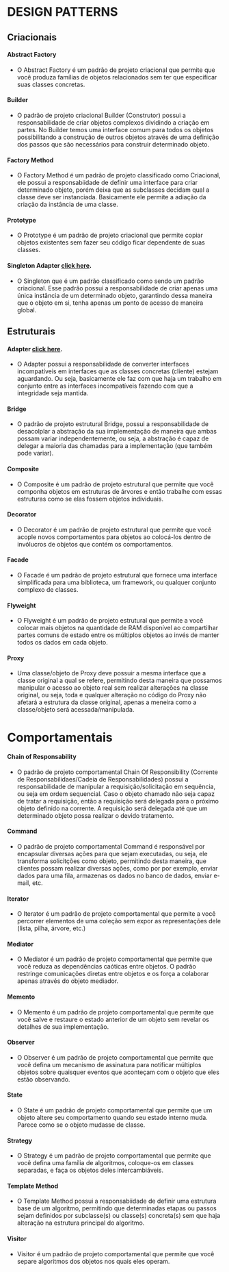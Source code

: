 # DESIGN PATTERNS

## Criacionais

#### Abstract Factory

- O Abstract Factory é um padrão de projeto criacional que permite que você produza famílias de objetos relacionados sem ter que especificar suas classes concretas.

#### Builder

- O padrão de projeto criacional Builder (Construtor) possui a responsabilidade de criar objetos complexos dividindo a criação em partes. No Builder temos uma interface comum para todos os objetos possibilitando a construção de outros objetos através de uma definição dos passos que são necessários para construir determinado objeto.
  
#### Factory Method 

- O Factory Method é um padrão de projeto classificado como Criacional, ele possui a responsabiidade de definir uma interface para criar determinado objeto, porém deixa que as subclasses decidam qual a classe deve ser instanciada. Basicamente ele permite a adiação da criação da instância de uma classe.

#### Prototype

- O Prototype é um padrão de projeto criacional que permite copiar objetos existentes sem fazer seu código ficar dependente de suas classes.

#### Singleton Adapter [click here](./src/creational/singleton/realworld).

- O Singleton que é um padrão classificado como sendo um padrão criacional. Esse padrão possui a responsabilidade de criar apenas uma única instância de um determinado objeto, garantindo dessa maneira que o objeto em si, tenha apenas um ponto de acesso de maneira global.

## Estruturais

#### Adapter [click here](./src/structural/adapter/realworld).

- O Adapter possui a responsabilidade de converter interfaces incompatíveis em interfaces que as classes concretas (cliente) estejam aguardando. Ou seja, basicamente ele faz com que haja um trabalho em conjunto entre as interfaces incompatíveis fazendo com que a integridade seja mantida.

#### Bridge

- O padrão de projeto estrutural Bridge, possui a responsabilidade de desacolplar a abstração da sua implementação de maneira que ambas possam variar independentemente, ou seja, a abstração é capaz de delegar a maioria das chamadas para a implementação (que também pode variar).

#### Composite

- O Composite é um padrão de projeto estrutural que permite que você componha objetos em estruturas de árvores e então trabalhe com essas estruturas como se elas fossem objetos individuais.

#### Decorator

- O Decorator é um padrão de projeto estrutural que permite que você acople novos comportamentos para objetos ao colocá-los dentro de invólucros de objetos que contém os comportamentos.

#### Facade

- O Facade é um padrão de projeto estrutural que fornece uma interface simplificada para uma biblioteca, um framework, ou qualquer conjunto complexo de classes.

#### Flyweight

- O Flyweight é um padrão de projeto estrutural que permite a você colocar mais objetos na quantidade de RAM disponível ao compartilhar partes comuns de estado entre os múltiplos objetos ao invés de manter todos os dados em cada objeto.

#### Proxy

- Uma classe/objeto de Proxy deve possuir a mesma interface que a classe original a qual se refere, permitindo desta maneira que possamos manipular o acesso  ao objeto real sem realizar alterações na classe original, ou seja, toda e qualquer alteração no código do Proxy não afetará a estrutura da classe original, apenas a meneira como a classe/objeto será acessada/manipulada.

# Comportamentais

#### Chain of Responsability

- O padrão de projeto comportamental Chain Of Responsibility (Corrente de Responsabilidaes/Cadeia de Responsabilidades) possui a responsabilidade de manipular a requisição/solicitação em sequência, ou seja em ordem sequencial. Caso o objeto chamado não seja capaz de tratar a requisição, então a requisição será delegada para o próximo objeto definido na corrente. A requisição será delegada até que um determinado objeto possa realizar o devido tratamento.

#### Command

- O padrão de projeto comportamental Command é responsável por encapsular diversas ações para que sejam executadas, ou seja, ele transforma solicitções como objeto, permitindo desta maneira, que clientes possam realizar diversas ações, como por por exemplo, enviar dados para uma fila, armazenas os dados no banco de dados, enviar e-mail, etc.

#### Iterator

- O Iterator é um padrão de projeto comportamental que permite a você percorrer elementos de uma coleção sem expor as representações dele (lista, pilha, árvore, etc.)

#### Mediator

- O Mediator é um padrão de projeto comportamental que permite que você reduza as dependências caóticas entre objetos. O padrão restringe comunicações diretas entre objetos e os força a colaborar apenas através do objeto mediador.
  
#### Memento

- O Memento é um padrão de projeto comportamental que permite que você salve e restaure o estado anterior de um objeto sem revelar os detalhes de sua implementação.

#### Observer

- O Observer é um padrão de projeto comportamental que permite que você defina um mecanismo de assinatura para notificar múltiplos objetos sobre quaisquer eventos que aconteçam com o objeto que eles estão observando.

#### State

- O State é um padrão de projeto comportamental que permite que um objeto altere seu comportamento quando seu estado interno muda. Parece como se o objeto mudasse de classe.

#### Strategy

- O Strategy é um padrão de projeto comportamental que permite que você defina uma família de algoritmos, coloque-os em classes separadas, e faça os objetos deles intercambiáveis.

#### Template Method

- O Template Method possui a responsabiidade de definir uma estrutura base de um algoritmo, permitindo que determinadas etapas ou passos sejam definidos por subclasse(s) ou classe(s) concreta(s) sem que haja alteração na estrutura principal do algoritmo.
  
#### Visitor

-  Visitor é um padrão de projeto comportamental que permite que você separe algoritmos dos objetos nos quais eles operam.
